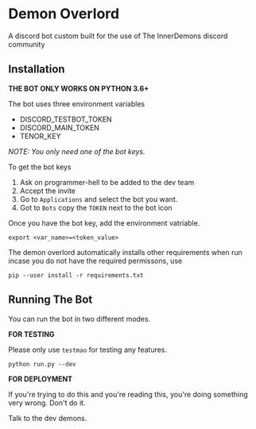# Demon Overlord



A discord bot custom built for the use of The InnerDemons discord community 



## Installation

**THE BOT ONLY WORKS ON PYTHON 3.6+**

The bot uses three environment variables

- DISCORD_TESTBOT_TOKEN
- DISCORD_MAIN_TOKEN
- TENOR_KEY



*NOTE: You only need one of the bot keys.*

To get the bot keys

1. Ask on programmer-hell to be added to the dev team
2. Accept the invite
3. Go to `Applications` and select the bot you want.
4. Got to `Bots` copy the `TOKEN` next to the bot icon



Once you have the bot key, add the environment vatriable.

`export <var_name>=<token_value>`



The demon overlord automatically installs other requirements when run incase you do not have the required permissons, use 

`pip --user install -r requirements.txt`


## Running The Bot



You can run the bot in two different modes. 

**FOR TESTING**

Please only use `testmao` for testing any features. 

`python run.py --dev`



**FOR DEPLOYMENT** 

If you're trying to do this and you're reading this, you're doing something very wrong. Don't do it.

Talk to the dev demons.
